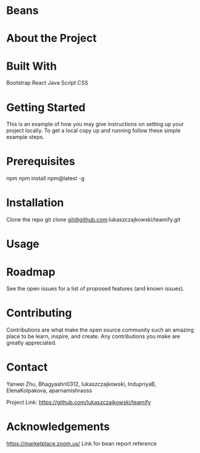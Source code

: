 # Beans



# About the Project





# Built With
Bootstrap
React
Java Script
CSS

# Getting Started
This is an example of how you may give instructions on setting up your project locally. To get a local copy up and running follow these simple example steps.

# Prerequisites

npm
npm install npm@latest -g

# Installation
Clone the repo
git clone git@github.com:lukaszczajkowski/teamify.git


# Usage




# Roadmap
See the open issues for a list of proposed features (and known issues).

# Contributing
Contributions are what make the open source community such an amazing place to be learn, inspire, and create. Any contributions you make are greatly appreciated.

# Contact
Yanwei Zhu, Bhagyashri0312, lukaszczajkowski, IndupriyaB, ElenaKolpakova, aparnamishraoss

Project Link: https://github.com/lukaszczajkowski/teamify

# Acknowledgements
https://marketplace.zoom.us/
Link for bean report reference
